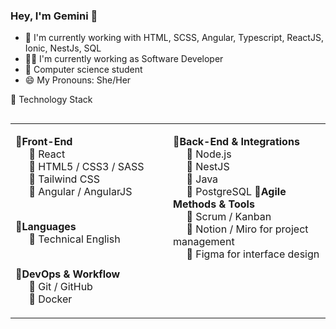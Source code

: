 ### Hey, I'm Gemini 👋


- 🌱 I'm currently working with HTML, SCSS, Angular, Typescript, ReactJS, Ionic, NestJs, SQL
- 👩‍💻 I'm currently working as Software Developer
- 📕 Computer science student
- 😄 My Pronouns: She/Her


<!--
**gevasconcelos/gevasconcelos** is a ✨ _special_ ✨ repository because its `README.md` (this file) appears on your GitHub profile.

Here are some ideas to get you started:

- 🔭 I’m currently working on ...
- 🌱 I’m currently learning ...
- 👯 I’m looking to collaborate on ...
- 🤔 I’m looking for help with ...
- 💬 Ask me about ...
- 📫 How to reach me: ...
 
- ⚡ Fun fact: ...
-->
<!--
<div align="center">
  <a href="https://github.com/geminivasconcelos">
  <img height="160em" src="https://github-readme-stats.vercel.app/api?username=geminivasconcelos&show_icons=true&theme=transparent&include_all_commits=true&count_private=true"/>
  <img height="160em" src="https://github-readme-stats.vercel.app/api/top-langs/?username=geminivasconcelos&layout=compact&langs_count=7&theme=transparent"/>
</div>
-->
 
 🚀 Technology Stack
 ##
<div align="center">
<table>
  <tr>
    <td valign="top" width="50%">

<span style="font-size:16px">🔸<b>Front-End</b></span><br>
&nbsp;&nbsp;&nbsp;&nbsp; 🔸 React<br>
&nbsp;&nbsp;&nbsp;&nbsp; 🔸 HTML5 / CSS3 / SASS<br>
&nbsp;&nbsp;&nbsp;&nbsp; 🔸 Tailwind CSS<br>
&nbsp;&nbsp;&nbsp;&nbsp; 🔸 Angular / AngularJS<br><br>

<span style="font-size:16px">🔸<b>Languages</b></span><br>
&nbsp;&nbsp;&nbsp;&nbsp; 🔸 Technical English<br><br>

<span style="font-size:16px">🔸<b>DevOps & Workflow</b></span><br>
&nbsp;&nbsp;&nbsp;&nbsp; 🔸 Git / GitHub<br>
&nbsp;&nbsp;&nbsp;&nbsp; 🔸 Docker<br>

</td>
<td valign="top" width="50%">

<span style="font-size:16px">🔸<b>Back-End & Integrations</b></span><br>
&nbsp;&nbsp;&nbsp;&nbsp; 🔸 Node.js<br>
&nbsp;&nbsp;&nbsp;&nbsp; 🔸 NestJS<br>
&nbsp;&nbsp;&nbsp;&nbsp; 🔸 Java<br>
&nbsp;&nbsp;&nbsp;&nbsp; 🔸 PostgreSQL
<span style="font-size: 16px">🔸<b>Agile Methods & Tools</b></span><br>
&nbsp;&nbsp;&nbsp;&nbsp; 🔸 Scrum / Kanban<br>
&nbsp;&nbsp;&nbsp;&nbsp; 🔸 Notion / Miro for project management<br>
&nbsp;&nbsp;&nbsp;&nbsp; 🔸 Figma for interface design<br>

</td>
  </tr>
</table>




</div>


 
  
  <div align="center"> 

<!--   <a href="https://instagram.com/gealvss" target="_blank"><img src="https://img.shields.io/badge/-Instagram-%23E4405F?style=for-the-badge&logo=instagram&logoColor=white" target="_blank"></a> -->
<!-- <a href="https://discord.gg/392402912250298371" target="_blank"><img src="https://img.shields.io/badge/Discord-7289DA?style=for-the-badge&logo=discord&logoColor=white" target="_blank"></a> -->
 <!-- <a href = "mailto:geminivasconceelos@gmail.com"><img src="https://img.shields.io/badge/-Gmail-%23333?style=for-the-badge&logo=gmail&logoColor=white" target="_blank"></a> -->
<!--   <a href="https://www.linkedin.com/in/gemini-vasconcelos-955236214/" target="_blank"><img src="https://img.shields.io/badge/-LinkedIn-%230077B5?style=for-the-badge&logo=linkedin&logoColor=white" target="_blank"></a> -->
    
 <!--  ![Snake animation](https://github.com/geminivasconcelos/geminivasconcelos/blob/output/github-contribution-grid-snake.svg) -->


 
 
</div>

  
  ##
